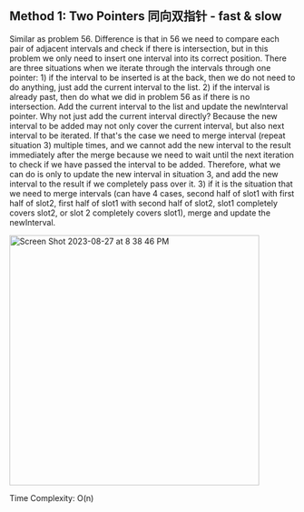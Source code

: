 ## Method 1: Two Pointers 同向双指针 - fast & slow

Similar as problem 56. Difference is that in 56 we need to compare each pair of adjacent intervals and check if there is intersection, but in this problem we only need to insert one interval into its correct position. There are three situations when we iterate through the intervals through one pointer: 1) if the interval to be inserted is at the back, then we do not need to do anything, just add the current interval to the list. 2) if the interval is already past, then do what we did in problem 56 as if there is no intersection. Add the current interval to the list and update the newInterval pointer. Why not just add the current interval directly? Because the new interval to be added may not only cover the current interval, but also next interval to be iterated. If that's the case we need to merge interval (repeat situation 3) multiple times, and we cannot add the new interval to the result immediately after the merge because we need to wait until the next iteration to check if we have passed the interval to be added. Therefore, what we can do is only to update the new interval in situation 3, and add the new interval to the result if we completely pass over it. 3) if it is the situation that we need to merge intervals (can have 4 cases, second half of slot1 with first half of slot2, first half of slot1 with second half of slot2, slot1 completely covers slot2, or slot 2 completely covers slot1), merge and update the newInterval.

<img width="440" alt="Screen Shot 2023-08-27 at 8 38 46 PM" src="https://github.com/MaiJi97/Leetcode/assets/106039830/0a9761c2-c677-4f02-ae59-56d8f1eaec1a.png">


Time Complexity: O(n)
